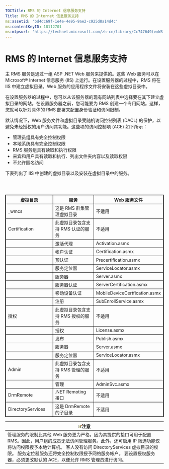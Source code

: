 ```yaml
---
TOCTitle: RMS 的 Internet 信息服务支持
Title: RMS 的 Internet 信息服务支持
ms:assetid: 'bd4dc69f-1e4e-4e95-9ae2-c925d8a14d4c'
ms:contentKeyID: 18112701
ms:mtpsurl: 'https://technet.microsoft.com/zh-cn/library/Cc747649(v=WS.10)'
---
```


RMS 的 Internet 信息服务支持
============================

主 RMS 服务是通过一组 ASP .NET Web 服务来提供的。这些 Web 服务可以在 Microsoft® Internet 信息服务 (IIS) 上运行。在设置服务器的过程中，RMS 将在 IIS 中建立虚拟目录。Web 服务的应用程序文件将安装在这些虚拟目录中。

在设置服务器的过程中，您可以从该服务器的现有网站列表中选择要在其下建立虚拟目录的网站。在设置服务器之前，您可能要为 RMS 创建一个专用网站。这样，您就可以针对具体的 RMS 部署来配置身份验证和访问限制。

默认情况下，Web 服务文件和虚拟目录受随机访问控制列表 (DACL) 的保护，以避免未经授权的用户访问其功能。这些项的访问控制项 (ACE) 如下所示：

-   管理员组具有完全控制权限
-   本地系统具有完全控制权限
-   RMS 服务组具有读取和执行权限
-   来宾和用户具有读取和执行、列出文件夹内容以及读取权限
-   不允许匿名访问

下表列出了 IIS 中创建的虚拟目录以及安装在虚拟目录中的服务。

###  

 
<table style="border:1px solid black;">
<colgroup>
<col width="33%" />
<col width="33%" />
<col width="33%" />
</colgroup>
<thead>
<tr class="header">
<th style="border:1px solid black;" >虚拟目录</th>
<th style="border:1px solid black;" >服务</th>
<th style="border:1px solid black;" >Web 服务文件</th>
</tr>
</thead>
<tbody>
<tr class="odd">
<td style="border:1px solid black;">_wmcs</td>
<td style="border:1px solid black;">这是 RMS 群集管理虚拟目录</td>
<td style="border:1px solid black;">不适用</td>
</tr>
<tr class="even">
<td style="border:1px solid black;">Certification</td>
<td style="border:1px solid black;">此虚拟目录包含支持 RMS 认证的服务</td>
<td style="border:1px solid black;">不适用</td>
</tr>
<tr class="odd">
<td style="border:1px solid black;"> </td>
<td style="border:1px solid black;">激活代理</td>
<td style="border:1px solid black;">Activation.asmx</td>
</tr>
<tr class="even">
<td style="border:1px solid black;"> </td>
<td style="border:1px solid black;">帐户认证</td>
<td style="border:1px solid black;">Certification.asmx</td>
</tr>
<tr class="odd">
<td style="border:1px solid black;"> </td>
<td style="border:1px solid black;">预认证</td>
<td style="border:1px solid black;">Precertification.asmx</td>
</tr>
<tr class="even">
<td style="border:1px solid black;"> </td>
<td style="border:1px solid black;">服务定位器</td>
<td style="border:1px solid black;">ServiceLocator.asmx</td>
</tr>
<tr class="odd">
<td style="border:1px solid black;"> </td>
<td style="border:1px solid black;">服务器</td>
<td style="border:1px solid black;">Server.asmx</td>
</tr>
<tr class="even">
<td style="border:1px solid black;"> </td>
<td style="border:1px solid black;">服务器认证</td>
<td style="border:1px solid black;">ServerCertification.asmx</td>
</tr>
<tr class="odd">
<td style="border:1px solid black;"> </td>
<td style="border:1px solid black;">移动设备认证</td>
<td style="border:1px solid black;">MobileDeviceCertfication.asmx</td>
</tr>
<tr class="even">
<td style="border:1px solid black;"> </td>
<td style="border:1px solid black;">注册</td>
<td style="border:1px solid black;">SubEnrollService.asmx</td>
</tr>
<tr class="odd">
<td style="border:1px solid black;">授权</td>
<td style="border:1px solid black;">此虚拟目录包含支持 RMS 授权的服务</td>
<td style="border:1px solid black;">不适用</td>
</tr>
<tr class="even">
<td style="border:1px solid black;"> </td>
<td style="border:1px solid black;">授权</td>
<td style="border:1px solid black;">License.asmx</td>
</tr>
<tr class="odd">
<td style="border:1px solid black;"> </td>
<td style="border:1px solid black;">发布</td>
<td style="border:1px solid black;">Publish.asmx</td>
</tr>
<tr class="even">
<td style="border:1px solid black;"> </td>
<td style="border:1px solid black;">服务器</td>
<td style="border:1px solid black;">Server.asmx</td>
</tr>
<tr class="odd">
<td style="border:1px solid black;"> </td>
<td style="border:1px solid black;">服务定位器</td>
<td style="border:1px solid black;">ServiceLocator.asmx</td>
</tr>
<tr class="even">
<td style="border:1px solid black;">Admin</td>
<td style="border:1px solid black;">此虚拟目录包含支持 RMS 管理的服务</td>
<td style="border:1px solid black;">不适用</td>
</tr>
<tr class="odd">
<td style="border:1px solid black;"> </td>
<td style="border:1px solid black;">管理</td>
<td style="border:1px solid black;">AdminSvc.asmx</td>
</tr>
<tr class="even">
<td style="border:1px solid black;">DrmRemote</td>
<td style="border:1px solid black;">.NET Remoting 接口</td>
<td style="border:1px solid black;">不适用</td>
</tr>
<tr class="odd">
<td style="border:1px solid black;">DirectoryServices</td>
<td style="border:1px solid black;">这是 DrmRemote 的子目录</td>
<td style="border:1px solid black;">不适用</td>
</tr>
</tbody>
</table>
  
| ![](images/Cc747649.note(WS.10).gif)注意                                                                                                                                                                                                                                                                  |  
|----------------------------------------------------------------------------------------------------------------------------------------------------------------------------------------------------------------------------------------------------------------------------------------------------------------------------------------|  
| 管理服务的限制比其他 Web 服务更为严格，因为其提供的接口可用于配置 RMS。因此，用户组的成员无法访问管理服务。此外，还可启用 IP 筛选功能仅将访问权限授予本地计算机。 客人没有访问 DirectoryServices 虚拟目录的权限。 服务定位器服务还将完全控制权限授予网络服务帐户。 要设置授权服务器，必须更改默认的 ACE，以便允许 RMS 管理员进行访问。 |
